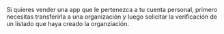 Si quieres vender una app que le pertenezca a tu cuenta personal, primero necesitas transferirla a una organización y luego solicitar la verificación de un listado que haya creado la organziación.
